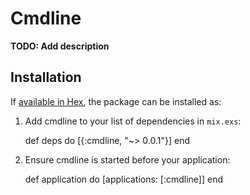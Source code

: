 # Cmdline

**TODO: Add description**

## Installation

If [available in Hex](https://hex.pm/docs/publish), the package can be installed as:

  1. Add cmdline to your list of dependencies in `mix.exs`:

        def deps do
          [{:cmdline, "~> 0.0.1"}]
        end

  2. Ensure cmdline is started before your application:

        def application do
          [applications: [:cmdline]]
        end

